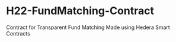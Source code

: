 # H22-FundMatching-Contract
Contract for Transparent Fund Matching Made using Hedera Smart Contracts
